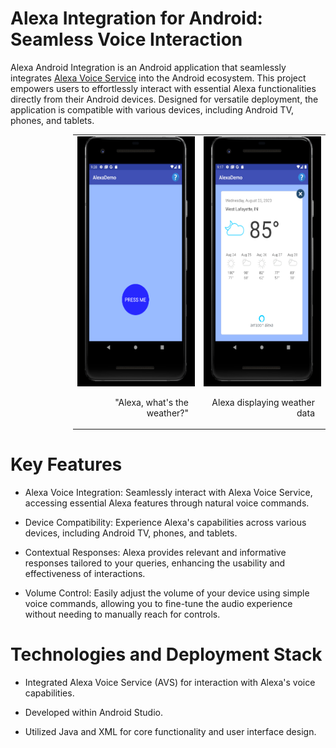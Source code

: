 # Alexa Integration for Android: Seamless Voice Interaction

Alexa Android Integration is an Android application that seamlessly integrates [Alexa Voice Service](https://developer.amazon.com/en-US/docs/alexa/alexa-voice-service/get-started-with-alexa-voice-service.html) into the Android ecosystem. This project empowers users to effortlessly interact with essential Alexa functionalities directly from their Android devices. Designed for versatile deployment, the application is compatible with various devices, including Android TV, phones, and tablets.

<div style="margin-left: 100px">
<table style="margin-left: 23;">
  <tr>
    <td style="text-align: center;">
      <img src="normal_phone.png" alt="Image 1" height="400">
      <p style="margin-left: auto; margin-right: 10px; text-align: right;">"Alexa, what's the weather?"</p>
    </td>
    <td style="text-align: center;">
      <img src="weather.png" alt="Image 2" height="400">
      <p style="margin-left: auto; margin-right: 10px; text-align: right;">Alexa displaying weather data</p>
    </td>
  </tr>
</table>
</div>

# Key Features

- Alexa Voice Integration: Seamlessly interact with Alexa Voice Service, accessing essential Alexa features through natural voice commands.

- Device Compatibility: Experience Alexa's capabilities across various devices, including Android TV, phones, and tablets.

- Contextual Responses: Alexa provides relevant and informative responses tailored to your queries, enhancing the usability and effectiveness of interactions.

- Volume Control: Easily adjust the volume of your device using simple voice commands, allowing you to fine-tune the audio experience without needing to manually reach for controls.

# Technologies and Deployment Stack

- Integrated Alexa Voice Service (AVS) for interaction with Alexa's voice capabilities.

- Developed within Android Studio.

- Utilized Java and XML for core functionality and user interface design.
